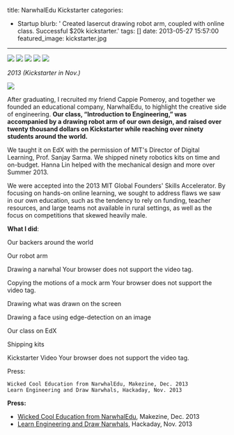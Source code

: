 title: NarwhalEdu Kickstarter
categories:
  - Startup 
blurb: ' Created lasercut drawing robot arm, coupled with online class. Successful $20k kickstarter.'
tags: []
date: 2013-05-27 15:57:00
featured_image: kickstarter.jpg
---
![](batchgeo.jpg)
![](edx.jpg)
![](face.jpg)
![](kickstarter.jpg)
![](product.jpg)

<!--copying.webm kickstarter.webm narwhal.webm -->



*2013 (Kickstarter in Nov.)*

![](../img/13/1301/1301.jpg)

After graduating, I recruited my friend Cappie Pomeroy, and together we founded an educational company, NarwhalEdu, to highlight the creative side of engineering. **Our class, “Introduction to Engineering,” was accompanied by a drawing robot arm of our own design, and raised over twenty thousand dollars on Kickstarter while reaching over ninety students around the world.**

We taught it on EdX with the permission of MIT's Director of Digital Learning, Prof. Sanjay Sarma. We shipped ninety robotics kits on time and on-budget. Hanna Lin helped with the mechanical design and more over Summer 2013.

 We were accepted into the 2013 MIT Global Founders' Skills Accelerator. By focusing on hands-on online learning, we sought to address flaws we saw in our own education, such as the tendency to rely on funding, teacher resources, and large teams not available in rural settings, as well as the focus on competitions that skewed heavily male.

**What I did**:




Our backers around the world

Our robot arm

Drawing a narwhal Your browser does not support the video tag.

Copying the motions of a mock arm Your browser does not support the video tag.

Drawing what was drawn on the screen

Drawing a face using edge-detection on an image

Our class on EdX

Shipping kits

Kickstarter Video Your browser does not support the video tag.

Press:

    Wicked Cool Education from NarwhalEdu, Makezine, Dec. 2013
    Learn Engineering and Draw Narwhals, Hackaday, Nov. 2013


**Press:**

* [Wicked Cool Education from NarwhalEdu](http://makezine.com/2013/12/04/wicked-cool-education-from-narwhaledu), Makezine, Dec. 2013
* [Learn Engineering and Draw Narwhals](http://hackaday.com/2013/11/22/learn-engineering-and-draw-narwhals), Hackaday, Nov. 2013



